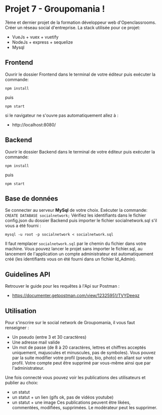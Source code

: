 # Projet 7 - Groupomania !

7ème et dernier projet de la formation développeur web d'Openclassrooms.
Créer un réseau social d'entreprise.
La stack utilisée pour ce projet:

- VueJs + vuex + vuetify
- NodeJs + express + sequelize
- Mysql

## Frontend

Ouvrir le dossier Frontend dans le terminal de votre éditeur puis exécuter la commande:

    npm install

puis

    npm start

si le navigateur ne s'ouvre pas automatiquement allez à :

- http://localhost:8080/

## Backend

Ouvrir le dossier Backend dans le terminal de votre éditeur puis exécuter la commande:

    npm install

puis

    npm start

## Base de données

Se connecter au serveur **MySql** de votre choix.
Exécuter la commande: `CREATE DATABASE socialnetwork;`
Vérifiez les identifiants dans le fichier config.json du dossier Backend puis importer le fichier socialnetwork.sql s'il vous a été fourni :

    mysql -u root -p socialnetwork < socialnetwork.sql

Il faut remplacer `socialnetwork.sql` par le chemin du fichier dans votre machine.
Vous pouvez lancer le projet sans importer le fichier.sql, au lancement de l'application un compte administrateur est automatiquement créé (les identifiants vous on été fourni dans un fichier Id_Admin).

## Guidelines API

Retrouver le guide pour les requêtes à l'Api sur Postman :

- https://documenter.getpostman.com/view/12325951/TVYDeeqz

## Utilisation

Pour s'inscrire sur le social network de Groupomania, il vous faut renseigner :

- Un pseudo (entre 3 et 30 caractères)
- Une adresse mail valide
- Un mot de passe (de 8 à 20 caractères, lettres et chiffres acceptés uniquement, majuscules et minuscules, pas de symboles).
  Vous pouvez par la suite modifier votre profil (pseudo, bio, photo) en allant sur votre profil. Votre compte peut être supprimé par vous-même ainsi que par l'administrateur.

Une fois connecté vous pouvez voir les publications des utilisateurs et publier au choix:

- un statut
- un statut + un lien (gifs ok, pas de vidéos youtube)
- un statut + une image
  Ces publications peuvent être likées, commentées, modifiées, supprimées. Le modérateur peut les supprimer.
